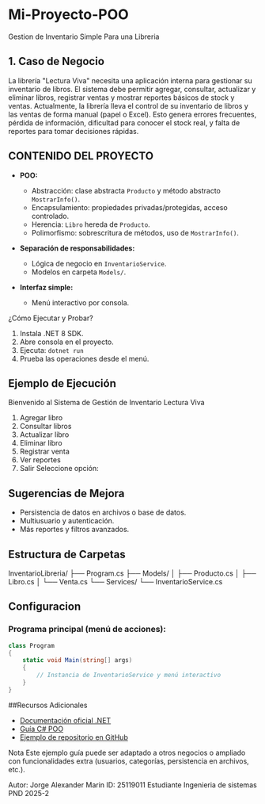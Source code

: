 
# Mi-Proyecto-POO
Gestion de Inventario Simple Para una Libreria

## 1. Caso de Negocio
La librería "Lectura Viva" necesita una aplicación interna para gestionar su inventario de libros. El sistema debe permitir agregar, consultar, actualizar y eliminar libros, registrar ventas y mostrar reportes básicos de stock y ventas.
Actualmente, la librería lleva el control de su inventario de libros y las ventas de forma manual (papel o Excel). Esto genera errores frecuentes, pérdida de información, dificultad para conocer el stock real, y falta de reportes para tomar decisiones rápidas.

## CONTENIDO DEL PROYECTO
- **POO:**  
  - Abstracción: clase abstracta `Producto` y método abstracto `MostrarInfo()`.
  - Encapsulamiento: propiedades privadas/protegidas, acceso controlado.
  - Herencia: `Libro` hereda de `Producto`.
  - Polimorfismo: sobrescritura de métodos, uso de `MostrarInfo()`.

- **Separación de responsabilidades:**  
  - Lógica de negocio en `InventarioService`.
  - Modelos en carpeta `Models/`.

- **Interfaz simple:**  
  - Menú interactivo por consola.
 
¿Cómo Ejecutar y Probar?
1. Instala .NET 8 SDK.
2. Abre consola en el proyecto.
3. Ejecuta: `dotnet run`
4. Prueba las operaciones desde el menú.

## Ejemplo de Ejecución

Bienvenido al Sistema de Gestión de Inventario Lectura Viva
1. Agregar libro
2. Consultar libros
3. Actualizar libro
4. Eliminar libro
5. Registrar venta
6. Ver reportes
0. Salir
Seleccione opción: 


## Sugerencias de Mejora
- Persistencia de datos en archivos o base de datos.
- Multiusuario y autenticación.
- Más reportes y filtros avanzados.

## Estructura de Carpetas

InventarioLibreria/
├── Program.cs
├── Models/
│   ├── Producto.cs
│   ├── Libro.cs
│   └── Venta.cs
└── Services/
    └── InventarioService.cs

## Configuracion
### **Programa principal (menú de acciones):**
```csharp
class Program
{
    static void Main(string[] args)
    {
        // Instancia de InventarioService y menú interactivo
    }
}

```
##Recursos Adicionales

- [Documentación oficial .NET](https://learn.microsoft.com/es-es/dotnet/)
- [Guía C# POO](https://learn.microsoft.com/es-es/dotnet/csharp/programming-guide/concepts/object-oriented-programming)
- [Ejemplo de repositorio en GitHub](https://github.com/dotnet/samples/tree/main/csharp/getting-started/console-teleprompter)

Nota
Este ejemplo guía puede ser adaptado a otros negocios o ampliado con funcionalidades extra (usuarios, categorías, persistencia en archivos, etc.).

Autor:
Jorge Alexander Marin
ID: 25119011
Estudiante Ingenieria de sistemas
PND 2025-2


  

